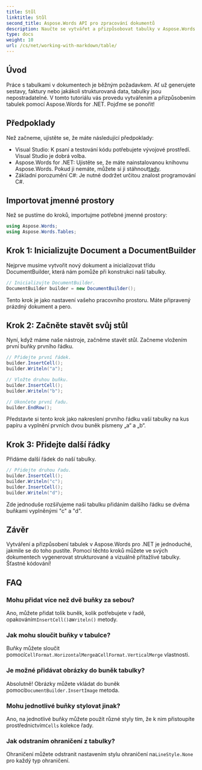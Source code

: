 ```yaml
---
title: Stůl
linktitle: Stůl
second_title: Aspose.Words API pro zpracování dokumentů
description: Naučte se vytvářet a přizpůsobovat tabulky v Aspose.Words pro .NET pomocí tohoto podrobného průvodce. Ideální pro generování strukturovaných a vizuálně přitažlivých dokumentů.
type: docs
weight: 10
url: /cs/net/working-with-markdown/table/
---
```

## Úvod

Práce s tabulkami v dokumentech je běžným požadavkem. Ať už generujete sestavy, faktury nebo jakákoli strukturovaná data, tabulky jsou nepostradatelné. V tomto tutoriálu vás provedu vytvářením a přizpůsobením tabulek pomocí Aspose.Words for .NET. Pojďme se ponořit!

## Předpoklady

Než začneme, ujistěte se, že máte následující předpoklady:

- Visual Studio: K psaní a testování kódu potřebujete vývojové prostředí. Visual Studio je dobrá volba.
-  Aspose.Words for .NET: Ujistěte se, že máte nainstalovanou knihovnu Aspose.Words. Pokud ji nemáte, můžete si ji stáhnout[tady](https://releases.aspose.com/words/net/).
- Základní porozumění C#: Je nutné dodržet určitou znalost programování C#.

## Importovat jmenné prostory

Než se pustíme do kroků, importujme potřebné jmenné prostory:

```csharp
using Aspose.Words;
using Aspose.Words.Tables;
```

## Krok 1: Inicializujte Document a DocumentBuilder

Nejprve musíme vytvořit nový dokument a inicializovat třídu DocumentBuilder, která nám pomůže při konstrukci naší tabulky.

```csharp
// Inicializujte DocumentBuilder.
DocumentBuilder builder = new DocumentBuilder();
```

Tento krok je jako nastavení vašeho pracovního prostoru. Máte připravený prázdný dokument a pero.

## Krok 2: Začněte stavět svůj stůl

Nyní, když máme naše nástroje, začněme stavět stůl. Začneme vložením první buňky prvního řádku.

```csharp
// Přidejte první řádek.
builder.InsertCell();
builder.Writeln("a");

// Vložte druhou buňku.
builder.InsertCell();
builder.Writeln("b");

// Ukončete první řadu.
builder.EndRow();
```

Představte si tento krok jako nakreslení prvního řádku vaší tabulky na kus papíru a vyplnění prvních dvou buněk písmeny „a“ a „b“.

## Krok 3: Přidejte další řádky

Přidáme další řádek do naší tabulky.

```csharp
// Přidejte druhou řadu.
builder.InsertCell();
builder.Writeln("c");
builder.InsertCell();
builder.Writeln("d");
```

Zde jednoduše rozšiřujeme naši tabulku přidáním dalšího řádku se dvěma buňkami vyplněnými "c" a "d".

## Závěr

Vytváření a přizpůsobení tabulek v Aspose.Words pro .NET je jednoduché, jakmile se do toho pustíte. Pomocí těchto kroků můžete ve svých dokumentech vygenerovat strukturované a vizuálně přitažlivé tabulky. Šťastné kódování!

## FAQ

### Mohu přidat více než dvě buňky za sebou?
 Ano, můžete přidat tolik buněk, kolik potřebujete v řadě, opakováním`InsertCell()`a`Writeln()` metody.

### Jak mohu sloučit buňky v tabulce?
 Buňky můžete sloučit pomocí`CellFormat.HorizontalMerge`a`CellFormat.VerticalMerge` vlastnosti.

### Je možné přidávat obrázky do buněk tabulky?
 Absolutně! Obrázky můžete vkládat do buněk pomocí`DocumentBuilder.InsertImage` metoda.

### Mohu jednotlivé buňky stylovat jinak?
 Ano, na jednotlivé buňky můžete použít různé styly tím, že k nim přistoupíte prostřednictvím`Cells` kolekce řady.

### Jak odstraním ohraničení z tabulky?
 Ohraničení můžete odstranit nastavením stylu ohraničení na`LineStyle.None` pro každý typ ohraničení.